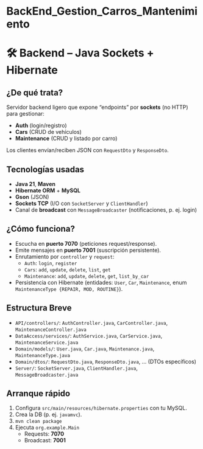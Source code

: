 # BackEnd_Gestion_Carros_Mantenimiento
# 🛠️ Backend – Java Sockets + Hibernate

## ¿De qué trata?
Servidor backend ligero que expone “endpoints” por **sockets** (no HTTP) para gestionar:
- **Auth** (login/registro)
- **Cars** (CRUD de vehículos)
- **Maintenance** (CRUD y listado por carro)

Los clientes envían/reciben JSON con `RequestDto` y `ResponseDto`.

## Tecnologías usadas
- **Java 21**, **Maven**
- **Hibernate ORM** + **MySQL**
- **Gson** (JSON)
- **Sockets TCP** (I/O con `SocketServer` y `ClientHandler`)
- Canal de **broadcast** con `MessageBroadcaster` (notificaciones, p. ej. login)

## ¿Cómo funciona?
- Escucha en **puerto 7070** (peticiones request/response).
- Emite mensajes en **puerto 7001** (suscripción persistente).
- Enrutamiento por `controller` y `request`:
  - `Auth`: `login`, `register`
  - `Cars`: `add`, `update`, `delete`, `list`, `get`
  - `Maintenance`: `add`, `update`, `delete`, `get`, `list_by_car`
- Persistencia con Hibernate (entidades: `User`, `Car`, `Maintenance`, enum `MaintenanceType {REPAIR, MOD, ROUTINE}`).

## Estructura Breve

- `API/controllers/`: `AuthController.java`, `CarController.java`, `MaintenanceController.java`
- `DataAccess/services/`: `AuthService.java`, `CarService.java`, `MaintenanceService.java`
- `Domain/models/`: `User.java`, `Car.java`, `Maintenance.java`, `MaintenanceType.java`
- `Domain/dtos/`: `RequestDto.java`, `ResponseDto.java`, … (DTOs específicos)
- `Server/`: `SocketServer.java`, `ClientHandler.java`, `MessageBroadcaster.java`

## Arranque rápido
1. Configura `src/main/resources/hibernate.properties` con tu MySQL.
2. Crea la DB (p. ej. `javamvc`).
3. `mvn clean package`
4. Ejecuta `org.example.Main`  
   - Requests: **7070**  
   - Broadcast: **7001**
